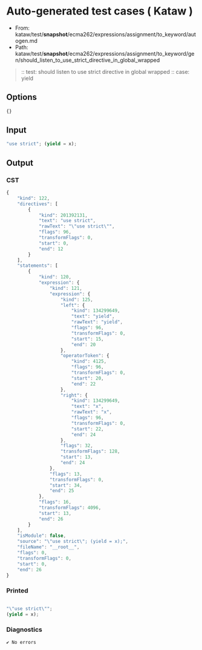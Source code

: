 # Auto-generated test cases ( Kataw )
- From: kataw/test/__snapshot__/ecma262/expressions/assignment/to_keyword/autogen.md
- Path: kataw/test/__snapshot__/ecma262/expressions/assignment/to_keyword/gen/should_listen_to_use_strict_directive_in_global_wrapped
> :: test: should listen to use strict directive in global wrapped
> :: case: yield
## Options

`````js
{}
`````
## Input

`````js
"use strict"; (yield = x);
`````
## Output

### CST

```javascript
{
    "kind": 122,
    "directives": [
        {
            "kind": 201392131,
            "text": "use strict",
            "rawText": "\"use strict\"",
            "flags": 96,
            "transformFlags": 0,
            "start": 0,
            "end": 12
        }
    ],
    "statements": [
        {
            "kind": 120,
            "expression": {
                "kind": 121,
                "expression": {
                    "kind": 125,
                    "left": {
                        "kind": 134299649,
                        "text": "yield",
                        "rawText": "yield",
                        "flags": 96,
                        "transformFlags": 0,
                        "start": 15,
                        "end": 20
                    },
                    "operatorToken": {
                        "kind": 4125,
                        "flags": 96,
                        "transformFlags": 0,
                        "start": 20,
                        "end": 22
                    },
                    "right": {
                        "kind": 134299649,
                        "text": "x",
                        "rawText": "x",
                        "flags": 96,
                        "transformFlags": 0,
                        "start": 22,
                        "end": 24
                    },
                    "flags": 32,
                    "transformFlags": 128,
                    "start": 13,
                    "end": 24
                },
                "flags": 13,
                "transformFlags": 0,
                "start": 34,
                "end": 25
            },
            "flags": 16,
            "transformFlags": 4096,
            "start": 13,
            "end": 26
        }
    ],
    "isModule": false,
    "source": "\"use strict\"; (yield = x);",
    "fileName": "__root__",
    "flags": 0,
    "transformFlags": 0,
    "start": 0,
    "end": 26
}
```

### Printed

```javascript

"\"use strict\"";
(yield = x);
```

### Diagnostics

```javascript
✔ No errors
```

